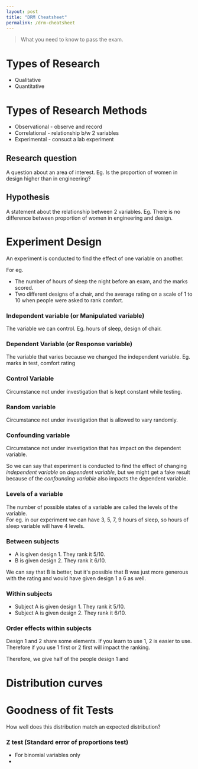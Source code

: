 ```yaml
---
layout: post
title: "DRM Cheatsheet"
permalink: /drm-cheatsheet
---
```


>What you need to know to pass the exam.

# Types of Research
- Qualitative
- Quantitative

# Types of Research Methods
- Observational - observe and record
- Correlational - relationship b/w 2 variables
- Experimental - consuct a lab experiment

## Research question
A question about an area of interest.
Eg. Is the proportion of women in design higher than in engineering?

## Hypothesis
A statement about the relationship between 2 variables.
Eg. There is no difference between proportion of women in engineering and design. 

# Experiment Design  
An experiment is conducted to find the effect of one variable on another.

For eg.  
- The number of hours of sleep the night before an exam, and the marks scored.  
- Two different designs of a chair, and the average rating on a scale of 1 to 10 when people were asked to rank comfort.

### Independent variable (or Manipulated variable)
The variable we can control. Eg. hours of sleep, design of chair.

### Dependent Variable (or Response variable)
The variable that varies because we changed the independent variable. Eg. marks in test, comfort rating

### Control Variable
Circumstance not under investigation that is kept constant while testing.

### Random variable
Circumstance not under investigation that is allowed to vary randomly.

### Confounding variable
Circumstance not under investigation that has impact on the dependent variable.

So we can say that experiment is conducted to find the effect of changing *independent variable* on *dependent variable*, but we might get a fake result because of the *confounding variable* also impacts the dependent variable.

### Levels of a variable
The number of possible states of a variable are called the levels of the variable.  
For eg. in our experiment we can have 3, 5, 7, 9 hours of sleep, so hours of sleep variable will have 4 levels.

### Between subjects
- A is given design 1. They rank it 5/10.
- B is given design 2. They rank it 6/10.

We can say that B is better, but it's possible that B was just more generous with the rating and would have given design 1 a 6 as well.

### Within subjects
- Subject A is given design 1. They rank it 5/10.
- Subject A is given design 2. They rank it 6/10.

### Order effects within subjects
Design 1 and 2 share some elements. If you learn to use 1, 2 is easier to use. Therefore if you use 1 first or 2 first will impact the ranking.

Therefore, we give half of the people design 1 and 

# Distribution curves


# Goodness of fit Tests
How well does this distribution match an expected distribution?

### Z test (Standard error of proportions test)
- For binomial variables only
- 
